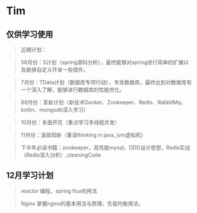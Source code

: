 # Tim
## 仅供学习使用
> 近期计划：  

> 56月份：S计划（spring源码分析），最终能够对spring进行简单的扩展以及能够自定义开发一些插件。

> 7月份：TData计划（数据库专项行动），专攻数据库，最终达到对数据库有一个深入了解，能够进行数据库的性能优化。

> 89月份：革新计划（新技术Docker、Zookeeper、Redis、RabbitMq、kotlin、mongodb深入学习）

> 10月份：多面开花（重点学习多线程并发）

> 11月份：温故知新（重读thinking in java, jvm虚拟机）

> 下半年必读书籍：zookeeper，高性能mysql，DDD设计思想，Redis实战（Redis深入分析）,cleaningCode

## 12月学习计划
> reactor 编程，spring flux的用法

> Nginx 掌握nginx的基本用法与原理，负载均衡用法，

